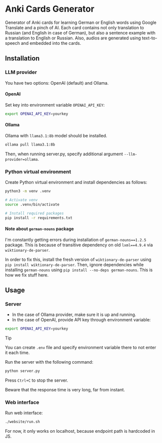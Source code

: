 # Anki Cards Generator

Generator of Anki cards for learning German or English words using Google Translate and a pinch of AI.
Each card contains not only translation to Russian (and English in case of German), but also a sentence example with a translation to English or Russian.
Also, audios are generated using text-to-speech and embedded into the cards.

## Installation

### LLM provider

You have two options: OpenAI (default) and Ollama.

#### OpenAI

Set key into environment variable `OPENAI_API_KEY`:

```bash
export OPENAI_API_KEY=yourkey
```

#### Ollama

Ollama with `llama3.1:8b` model should be installed.

```bash
ollama pull llama3.1:8b
```

Then, when running server.py, specify additional argument `--llm-provider=ollama`.

### Python virtual environment

Create Python virtual environment and install dependencies as follows:

```bash
python3 -m venv .venv

# Activate venv
source .venv/bin/activate

# Install required packages
pip install -r requirements.txt
```

#### Note about `german-nouns` package

I'm constantly getting errors during installation of `german-nouns==1.2.5` package.
This is because of transitive dependency on old `lxml==4.9.4` via `wiktionary-de-parser`.

In order to fix this, install the fresh version of `wiktionary-de-parser` using `pip install wiktionary-de-parser`.
Then, ignore dependencies while installing `german-nouns` using `pip install --no-deps german-nouns`.
This is how we fix stuff here.

## Usage

### Server

* In the case of Ollama provider, make sure it is up and running.
* In the case of OpenAI, provide API key through environment variable:

```bash
export OPENAI_API_KEY=yourkey
```

> [!TIP]
> You can create `.env` file and specify environment variable there to not enter it each time.

Run the server with the following command:

```bash
python server.py
```

Press `Ctrl+C` to stop the server.

Beware that the response time is very long, far from instant.

### Web interface

Run web interface:

```bash
./website/run.sh
```

For now, it only works on localhost, because endpoint path is hardcoded in JS.
